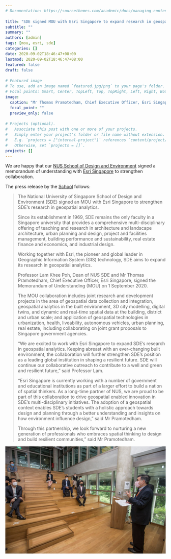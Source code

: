 ```yaml
---
# Documentation: https://sourcethemes.com/academic/docs/managing-content/

title: "SDE signed MOU with Esri Singapore to expand research in geospatial analytics"
subtitle: ""
summary: ""
authors: [admin]
tags: [mou, esri, sde]
categories: []
date: 2020-09-02T18:46:47+08:00
lastmod: 2020-09-02T18:46:47+08:00
featured: false
draft: false

# Featured image
# To use, add an image named `featured.jpg/png` to your page's folder.
# Focal points: Smart, Center, TopLeft, Top, TopRight, Left, Right, BottomLeft, Bottom, BottomRight.
image:
  caption: "Mr Thomas Pramotedham, Chief Executive Officer, Esri Singapore and Professor Khee Poh Lam, Dean of NUS SDE."
  focal_point: ""
  preview_only: false

# Projects (optional).
#   Associate this post with one or more of your projects.
#   Simply enter your project's folder or file name without extension.
#   E.g. `projects = ["internal-project"]` references `content/project/deep-learning/index.md`.
#   Otherwise, set `projects = []`.
projects: []
---
```


We are happy that our [NUS School of Design and Environment](https://www.sde.nus.edu.sg) signed a memorandum of understanding with [Esri Singapore](https://esrisingapore.com.sg) to strengthen collaboration.

The press release by the [School](https://www.sde.nus.edu.sg/news/sde-signed-mou-with-esri-singapore-to-expand-research-in-geospatial-analytics/) follows:

> The National University of Singapore School of Design and Environment (SDE) signed an MOU with Esri Singapore to strengthen SDE’s research in geospatial analytics.
> 
> Since its establishment in 1969, SDE remains the only faculty in a Singapore university that provides a comprehensive multi-disciplinary offering of teaching and research in architecture and landscape architecture, urban planning and design, project and facilities management, building performance and sustainability, real estate finance and economics, and industrial design.
> 
> Working together with Esri, the pioneer and global leader in Geographic Information System (GIS) technology, SDE aims to expand its research in geospatial analytics.
> 
> Professor Lam Khee Poh, Dean of NUS SDE and Mr Thomas Pramotedham, Chief Executive Officer, Esri Singapore, signed the Memorandum of Understanding (MOU) on 1 September 2020.
> 
> The MOU collaboration includes joint research and development projects in the area of geospatial data collection and integration, geospatial analytics in the built environment, 3D city modelling, digital twins, and dynamic and real-time spatial data at the building, district and urban scale; and application of geospatial technologies in urbanization, health, liveability, autonomous vehicles, urban planning, real estate, including collaborating on joint grant proposals to Singapore government agencies.
> 
> “We are excited to work with Esri Singapore to expand SDE’s research in geospatial analytics. Keeping abreast with an ever-changing built environment, the collaboration will further strengthen SDE’s position as a leading global institution in shaping a resilient future. SDE will continue our collaborative outreach to contribute to a well and green and resilient future,” said Professor Lam.
> 
> “Esri Singapore is currently working with a number of government and educational institutions as part of a larger effort to build a nation of spatial thinkers. As a long-time partner of NUS, we are proud to be part of this collaboration to drive geospatial enabled innovation in SDE’s multi-disciplinary initiatives. The adoption of a geospatial context enables SDE’s students with a holistic approach towards design and planning through a better understanding and insights on how environment influence design,” said Mr Pramotedham.
> 
> Through this partnership, we look forward to nurturing a new generation of professionals who embraces spatial thinking to design and build resilient communities,” said Mr Pramotedham.

![](0-3.jpeg)